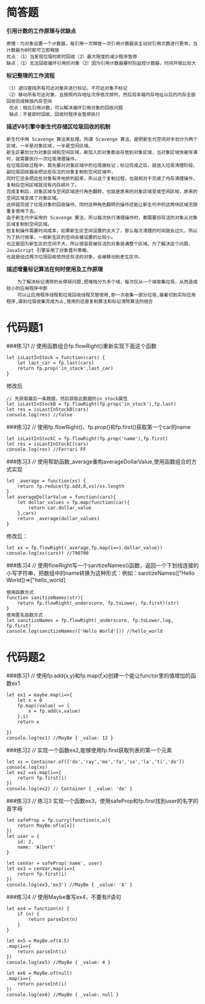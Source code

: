 # 简答题

**引用计数的工作原理与优缺点**
	
	原理：为对象设置一个计数器，每引用一次释放一次引用计数器会主动对引用次数进行更改，当计数器为0时即可立即释放
	优点：（1）当发现垃圾时即时回收（2）最大限度的减少程序暂停
	缺点：（1）无法回收循环引用的对象（2）因为引用计数器要时刻监控计数器，时间开销比较大


**标记整理的工作流程**

	（1）递归查找所有可达对象并进行标记，不可达对象不标记
	（2）移动所有可达对象，且按照内存地址次序依次排列，然后将末端内存地址以后的内存全部回收完成释放内存空间
	 优点：相比引用计数，可以解决循环引用对象的回收问题
	 缺点：不是即时回收，回收时程序会暂停执行
 
**描述V8引擎中新生代存储区垃圾回收的机制**

	新生代中用 Scavenge 算法来处理。所谓 Scavenge 算法，是把新生代空间对半划分为两个区域，一半是对象区域，一半是空闲区域，
	新生区要划分为对象区域和空闲区域，新加入的对象都会存放到对象区域，当对象区域快被写满时，就需要执行一次垃圾清理操作。
	在垃圾回收过程中，首先要对对象区域中的垃圾做标记；标记完成之后，就进入垃圾清理阶段，副垃圾回收器会把这些存活的对象复制到空闲区域中，
	同时它还会把这些对象有序地排列起来，所以这个复制过程，也就相对于完成了内存清理操作，复制后空闲区域就没有内存碎片了。
	完成复制后，对象区域与空闲区域进行角色翻转，也就是原来的对象区域变成空闲区域，原来的空闲区域变成了对象区域。
	这样就完成了垃圾对象的回收操作，同时这种角色翻转的操作还能让新生代中的这两块区域无限重复使用下去。
	由于新生代中采用的 Scavenge 算法，所以每次执行清理操作时，都需要将存活的对象从对象区域复制到空闲区域。
	但复制操作需要时间成本，如果新生区空间设置的太大了，那么每次清理的时间就会过久，所以为了执行效率，一般新生区的空间会被设置的比较小。
	也正是因为新生区的空间不大，所以很容易被存活的对象装满整个区域。为了解决这个问题，JavaScript 引擎采用了对象晋升策略，
	也就是经过两次垃圾回收依然还存活的对象，会被移动到老生区中。

**描述增量标记算法在何时使用及工作原理**

		为了解决标记清除的长停顿问题,把堆栈分为多个域，每次仅从一个域收集垃圾，从而造成较小的应用程序中断
		可以让应用程序线程和垃圾回收线程交替使用,即一次收集一部分垃圾,接着切到实际应用程序,直到垃圾收集完成为止,使用的还是复制算法和标记清除算法的结合

# 代码题1
###练习1
// 使用函数组合fp.flowRight()重新实现下面这个函数

	let isLastInStock = function(cars) {
		let last_car = fp.last(cars)
		return fp.prop('in_stock',last_car)
	}
修改后

	// 先获取最后一条数据，然后获取此数据的in_stock属性
	let isLastInStockB = fp.flowRight(fp.prop('in_stock'),fp.last)
	let res = isLastInStockB(cars)
	console.log(res) //false

###练习2
// 使用fp.flowRight()、fp.prop()和fp.first()获取第一个car的name

	let isLastInStockC = fp.flowRight(fp.prop('name'),fp.first)
	let res = isLastInStockC(cars)
	console.log(res) //Ferrari FF

###练习3
// 使用帮助函数_average重构averageDollarValue,使用函数组合的方式实现

	let _average = function(xs) {
		return fp.reduce(fp.add,0,xs)/xs.length
	}
	let averageDollarValue = function(cars){
		let dollar_values = fp.map(function(car){
			return car.dollar_value
		},cars)
		return _average(dollar_values)
	}
	
修改后：
 
	let xx = fp.flowRight(_average,fp.map(i=>i.dollar_value))
	console.log(xx(cars)) //790700
	

###练习4
// 使用flowRight写一个sanitizeNames()函数，返回一个下划线连接的小写字符串，把数组中的name转换为这种形式：例如：sanitizeNames(["Hello World])=>["hello_world]

	使用函数方式
	function sanitizeNames(str){
		return fp.flowRight(_underscore, fp.toLower, fp.first)(str)
	}
	使用匿名函数方式
	let sanitizeNames = fp.flowRight(_underscore, fp.toLower,log, fp.first)
	console.log(sanitizeNames(['Hello World'])) //hello_world

# 代码题2
###练习1
// 使用fp.add(x,y)和fp.map(f,x)创建一个能让functor里的值增加的函数ex1

	let ex1 = maybe.map(i=>{
		let x = 0
		fp.map((value) => {
			x = fp.add(x,value)
		},i)
		return x

	})
	console.log(ex1) //MayBe { _value: 12 }

###练习2
// 实现一个函数ex2,能够使用fp.first获取列表的第一个元素

	let xs = Container.of(['do','ray','me','fa','so','la','ti','do'])
	console.log(xs)
	let ex2 =xs.map(i=>{
		return fp.first(i)
	})
	console.log(ex2) // Container { _value: 'do' }

###练习3
// 练习3 实现一个函数ex3，使用safeProp和fp.first找到user的名字的首字母

	let safeProp = fp.curry(function(x,o){
		return MayBe.of(o[x])
	})
	let user = {
		id: 2,
		name: 'Albert'
	}

	let cenVar = safeProp('name', user)
	let ex3 = cenVar.map(i=>{
		return fp.first(i)
	})
	console.log(ex3,'ex3') //MayBe { _value: 'A' }

###练习4
// 使用Maybe重写ex4，不要有if语句

	let ex4 = function(n) {
		if (n) {
			return parseInt(n)
		}
	}

	let ex5 = MayBe.of(4.5)
	.map(i=>{
		return parseInt(i) 
	})
	console.log(ex5) //MayBe { _value: 4 }

	let ex6 = MayBe.of(null)
	.map(i=>{
		return parseInt(i) 
	})
	console.log(ex6) //MayBe { _value: null }

